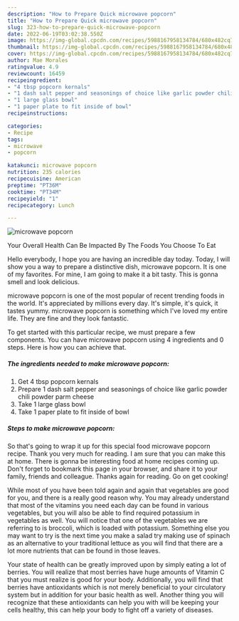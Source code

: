 ```yaml
---
description: "How to Prepare Quick microwave popcorn"
title: "How to Prepare Quick microwave popcorn"
slug: 323-how-to-prepare-quick-microwave-popcorn
date: 2022-06-19T03:02:38.550Z
image: https://img-global.cpcdn.com/recipes/5988167958134784/680x482cq70/microwave-popcorn-recipe-main-photo.jpg
thumbnail: https://img-global.cpcdn.com/recipes/5988167958134784/680x482cq70/microwave-popcorn-recipe-main-photo.jpg
cover: https://img-global.cpcdn.com/recipes/5988167958134784/680x482cq70/microwave-popcorn-recipe-main-photo.jpg
author: Mae Morales
ratingvalue: 4.9
reviewcount: 16459
recipeingredient:
- "4 tbsp popcorn kernals"
- "1 dash salt pepper and seasonings of choice like garlic powder chili powder parm cheese"
- "1 large glass bowl"
- "1 paper plate to fit inside of bowl"
recipeinstructions:

categories:
- Recipe
tags:
- microwave
- popcorn

katakunci: microwave popcorn 
nutrition: 235 calories
recipecuisine: American
preptime: "PT36M"
cooktime: "PT34M"
recipeyield: "1"
recipecategory: Lunch

---
```



![microwave popcorn](https://img-global.cpcdn.com/recipes/5988167958134784/680x482cq70/microwave-popcorn-recipe-main-photo.jpg)

Your Overall Health Can Be Impacted By The Foods You Choose To Eat

Hello everybody, I hope you are having an incredible day today. Today, I will show you a way to prepare a distinctive dish, microwave popcorn. It is one of my favorites. For mine, I am going to make it a bit tasty. This is gonna smell and look delicious.



microwave popcorn is one of the most popular of recent trending foods in the world. It's appreciated by millions every day. It's simple, it's quick, it tastes yummy. microwave popcorn is something which I've loved my entire life. They are fine and they look fantastic.


To get started with this particular recipe, we must prepare a few components. You can have microwave popcorn using 4 ingredients and 0 steps. Here is how you can achieve that.

<!--inarticleads1-->

##### The ingredients needed to make microwave popcorn:

1. Get 4 tbsp popcorn kernals
1. Prepare 1 dash salt pepper and seasonings of choice like garlic powder chili powder parm cheese
1. Take 1 large glass bowl
1. Take 1 paper plate to fit inside of bowl




<!--inarticleads2-->

##### Steps to make microwave popcorn:





So that's going to wrap it up for this special food microwave popcorn recipe. Thank you very much for reading. I am sure that you can make this at home. There is gonna be interesting food at home recipes coming up. Don't forget to bookmark this page in your browser, and share it to your family, friends and colleague. Thanks again for reading. Go on get cooking!

While most of you have been told again and again that vegetables are good for you, and there is a really good reason why. You may already understand that most of the vitamins you need each day can be found in various vegetables, but you will also be able to find required potassium in vegetables as well. You will notice that one of the vegetables we are referring to is broccoli, which is loaded with potassium. Something else you may want to try is the next time you make a salad try making use of spinach as an alternative to your traditional lettuce as you will find that there are a lot more nutrients that can be found in those leaves.

Your state of health can be greatly improved upon by simply eating a lot of berries. You will realize that most berries have huge amounts of Vitamin C that you must realize is good for your body. Additionally, you will find that berries have antioxidants which is not merely beneficial to your circulatory system but in addition for your basic health as well. Another thing you will recognize that these antioxidants can help you with will be keeping your cells healthy, this can help your body to fight off a variety of diseases.

